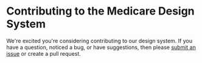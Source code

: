 # Contributing to the Medicare Design System

We're excited you're considering contributing to our design system. If you have a question, noticed a bug, or have suggestions, then please [submit an issue](https://github.cms.gov/MedicareGov/mgov-design-system/issues/new/choose) or create a pull request.
